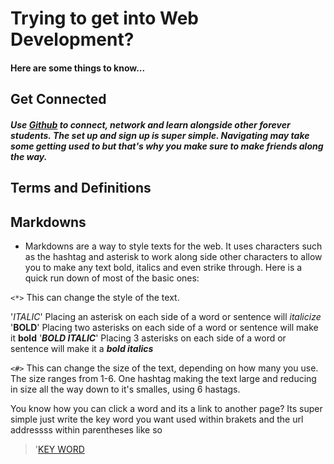 # Trying to get into Web Development?
#### Here are some things to know...

## Get Connected   
#####  Use [Github](https://github.com) to connect, network and learn alongside other forever students. The set up and sign up is super simple. Navigating may take some getting used to but that's why you make sure to make friends along the way.

## Terms and Definitions

## Markdowns
 - Markdowns are a way to style texts for the web. It uses characters such as the hashtag and asterisk to work along side other characters to allow you to make any text bold, italics and even strike through. Here is a quick run down of most of the basic ones: 
 >

`<*>` This can change the style of the text.

'*ITALIC*' Placing an asterisk on each side of a word or sentence will *italicize*
'**BOLD**' Placing two asterisks on each side of a word or sentence will make it **bold**
'***BOLD ITALIC***' Placing 3 asterisks on each side of a word or sentence will make it a ***bold italics***


`<#>` This can change the size of the text, depending on how many you use. 
The size ranges from 1-6. One hashtag making the text large and reducing in size all the way down to it's smalles, using 6 hastags.

You know how you can click a word and its a link to another page? Its super simple just write the key word you want used within brakets and the url addressss within parentheses like so 
> '[KEY WORD](http://keyword.com)
